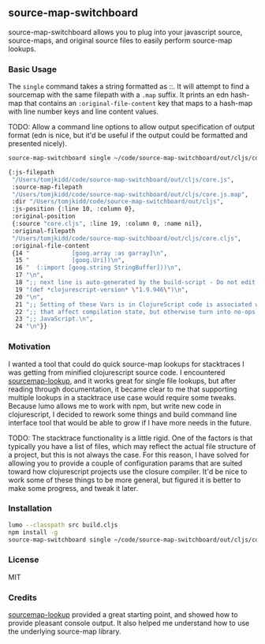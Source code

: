 ## source-map-switchboard

source-map-switchboard allows you to plug into your javascript source, source-maps, and original source files
to easily perform source-map lookups.

### Basic Usage

The `single` command takes a string formatted as <filepath>:<line>:<col>.
It will attempt to find a sourcemap with the same filepath with a `.map` suffix.
It prints an edn hash-map that contains an `:original-file-content` key that maps
to a hash-map with line number keys and line content values.

TODO: Allow a command line options to allow output specification of output format
(edn is nice, but it'd be useful if the output could be formatted and presented nicely).


``` bash
source-map-switchboard single ~/code/source-map-switchboard/out/cljs/core.js:10:0

{:js-filepath
 "/Users/tomjkidd/code/source-map-switchboard/out/cljs/core.js",
 :source-map-filepath
 "/Users/tomjkidd/code/source-map-switchboard/out/cljs/core.js.map",
 :dir "/Users/tomjkidd/code/source-map-switchboard/out/cljs",
 :js-position {:line 10, :column 0},
 :original-position
 {:source "core.cljs", :line 19, :column 0, :name nil},
 :original-filepath
 "/Users/tomjkidd/code/source-map-switchboard/out/cljs/core.cljs",
 :original-file-content
 {14 "            [goog.array :as garray]\n",
  15 "            [goog.Uri])\n",
  16 "  (:import [goog.string StringBuffer]))\n",
  17 "\n",
  18 ";; next line is auto-generated by the build-script - Do not edit!\n",
  19 "(def *clojurescript-version* \"1.9.946\")\n",
  20 "\n",
  21 ";; Setting of these Vars is in ClojureScript code is associated with intrinsics\n",
  22 ";; that affect compilation state, but otherwise turn into no-ops in the emitted\n",
  23 ";; JavaScript.\n",
  24 "\n"}}
```

### Motivation

I wanted a tool that could do quick source-map lookups for stacktraces I was getting from minified clojurescript
source code. I encountered [sourcemap-lookup](https://github.com/kkoch986/sourcemap-lookup), and it works great
for single file lookups, but after reading through documentation, it became clear to me that supporting multiple
lookups in a stacktrace use case would require some tweaks. Because lumo allows me to work with npm, but write
new code in clojurescript, I decided to rework some things and build command line interface tool that would be
able to grow if I have more needs in the future.

TODO: The stacktrace functionality is a little rigid. One of the factors is that typically you have a list of files,
which may reflect the actual file structure of a project, but this is not always the case. For this reason, I
have solved for allowing you to provide a couple of configuration params that are suited toward how clojurescript
projects use the closure compiler. It'd be nice to work some of these things to be more general, but figured it is
better to make some progress, and tweak it later.

### Installation

``` bash
lumo --classpath src build.cljs
npm install -g
source-map-switchboard single ~/code/source-map-switchboard/out/cljs/core.js:10:0
```

### License

MIT

### Credits

[sourcemap-lookup](https://github.com/kkoch986/sourcemap-lookup) provided a great starting point, and showed
how to provide pleasant console output. It also helped me understand how to use the underlying source-map
library.
